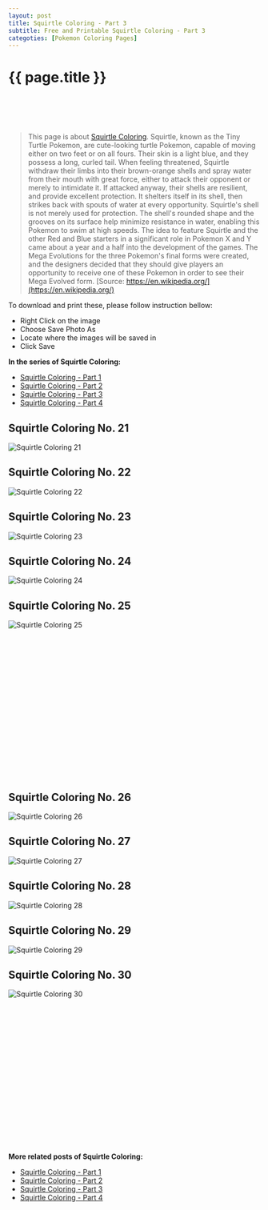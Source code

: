 ```yaml
---
layout: post
title: Squirtle Coloring - Part 3
subtitle: Free and Printable Squirtle Coloring - Part 3
categoties: [Pokemon Coloring Pages]
---
```

{{ page.title }}
================
<script async src="//pagead2.googlesyndication.com/pagead/js/adsbygoogle.js"></script><!-- UnderTitleAds --> <ins class="adsbygoogle" style="display:inline-block;width:468px;height:60px" data-ad-client="ca-pub-6753140515841889" data-ad-slot="4010138290"></ins><script> (adsbygoogle = window.adsbygoogle || []).push({}); </script>

> This page is about [Squirtle Coloring](https://freecoloringpages.github.io/). Squirtle, known as the Tiny Turtle Pokemon, are cute-looking turtle Pokemon, capable of moving either on two feet or on all fours. Their skin is a light blue, and they possess a long, curled tail. When feeling threatened, Squirtle withdraw their limbs into their brown-orange shells and spray water from their mouth with great force, either to attack their opponent or merely to intimidate it. If attacked anyway, their shells are resilient, and provide excellent protection. It shelters itself in its shell, then strikes back with spouts of water at every opportunity. Squirtle's shell is not merely used for protection. The shell's rounded shape and the grooves on its surface help minimize resistance in water, enabling this Pokemon to swim at high speeds. The idea to feature Squirtle and the other Red and Blue starters in a significant role in Pokemon X and Y came about a year and a half into the development of the games. The Mega Evolutions for the three Pokemon's final forms were created, and the designers decided that they should give players an opportunity to receive one of these Pokemon in order to see their Mega Evolved form. [Source: https://en.wikipedia.org/](https://en.wikipedia.org/)

To download and print these, please follow instruction bellow:
* Right Click on the image 
* Choose Save Photo As 
* Locate where the images will be saved in 
* Click Save

**In the series of Squirtle Coloring:**

* [Squirtle Coloring - Part 1](https://freecoloringpages.github.io/2017/12/11/Squirtle-Coloring-part-1.html)
* [Squirtle Coloring - Part 2](https://freecoloringpages.github.io/2017/12/11/Squirtle-Coloring-part-2.html)
* [Squirtle Coloring - Part 3](https://freecoloringpages.github.io/2017/12/11/Squirtle-Coloring-part-3.html)
* [Squirtle Coloring - Part 4](https://freecoloringpages.github.io/2017/12/11/Squirtle-Coloring-part-4.html)

## Squirtle Coloring No. 21
![Squirtle Coloring 21](https://freecoloringpages.github.io/img4/Squirtle-Coloring%20(21).jpg "Squirtle Coloring 21")

## Squirtle Coloring No. 22
![Squirtle Coloring 22](https://freecoloringpages.github.io/img4/Squirtle-Coloring%20(22).jpg "Squirtle Coloring 22")

## Squirtle Coloring No. 23
![Squirtle Coloring 23](https://freecoloringpages.github.io/img4/Squirtle-Coloring%20(23).jpg "Squirtle Coloring 23")

## Squirtle Coloring No. 24
![Squirtle Coloring 24](https://freecoloringpages.github.io/img4/Squirtle-Coloring%20(24).jpg "Squirtle Coloring 24")

## Squirtle Coloring No. 25
![Squirtle Coloring 25](https://freecoloringpages.github.io/img4/Squirtle-Coloring%20(25).jpg "Squirtle Coloring 25")

<script async src="//pagead2.googlesyndication.com/pagead/js/adsbygoogle.js"></script><!-- Texxtonly --><ins class="adsbygoogle" style="display:inline-block;width:336px;height:280px" data-ad-client="ca-pub-6753140515841889" data-ad-slot="3207852233"></ins><script>(adsbygoogle = window.adsbygoogle || []).push({}); </script>

## Squirtle Coloring No. 26
![Squirtle Coloring 26](https://freecoloringpages.github.io/img4/Squirtle-Coloring%20(26).jpg "Squirtle Coloring 26")

## Squirtle Coloring No. 27
![Squirtle Coloring 27](https://freecoloringpages.github.io/img4/Squirtle-Coloring%20(27).jpg "Squirtle Coloring 27")

## Squirtle Coloring No. 28
![Squirtle Coloring 28](https://freecoloringpages.github.io/img4/Squirtle-Coloring%20(28).jpg "Squirtle Coloring 28")

## Squirtle Coloring No. 29
![Squirtle Coloring 29](https://freecoloringpages.github.io/img4/Squirtle-Coloring%20(29).jpg "Squirtle Coloring 29")

## Squirtle Coloring No. 30
![Squirtle Coloring 30](https://freecoloringpages.github.io/img4/Squirtle-Coloring%20(30).jpg "Squirtle Coloring 30")

<script async src="//pagead2.googlesyndication.com/pagead/js/adsbygoogle.js"></script><!-- Texxtonly --><ins class="adsbygoogle" style="display:inline-block;width:336px;height:280px" data-ad-client="ca-pub-6753140515841889" data-ad-slot="3207852233"></ins><script>(adsbygoogle = window.adsbygoogle || []).push({}); </script>

**More related posts of Squirtle Coloring:**

* [Squirtle Coloring - Part 1](https://freecoloringpages.github.io/2017/12/11/Squirtle-Coloring-part-1.html)
* [Squirtle Coloring - Part 2](https://freecoloringpages.github.io/2017/12/11/Squirtle-Coloring-part-2.html)
* [Squirtle Coloring - Part 3](https://freecoloringpages.github.io/2017/12/11/Squirtle-Coloring-part-3.html)
* [Squirtle Coloring - Part 4](https://freecoloringpages.github.io/2017/12/11/Squirtle-Coloring-part-4.html)

